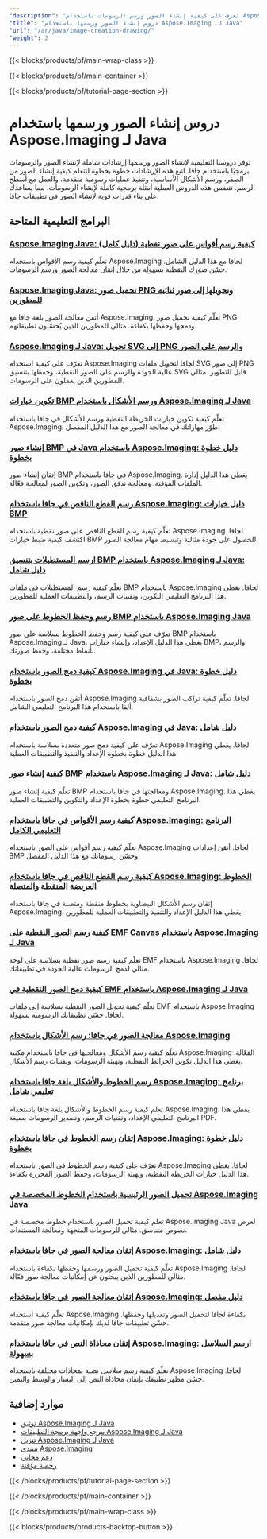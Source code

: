 ```yaml
---
"description": "تعرف على كيفية إنشاء الصور ورسم الرسومات باستخدام Aspose.Imaging for Java مع دروس تعليمية شاملة تغطي وظائف الرسم الأساسية."
"title": "دروس إنشاء الصور ورسمها باستخدام Aspose.Imaging لـ Java"
"url": "/ar/java/image-creation-drawing/"
"weight": 2
---
```


{{< blocks/products/pf/main-wrap-class >}}

{{< blocks/products/pf/main-container >}}

{{< blocks/products/pf/tutorial-page-section >}}
# دروس إنشاء الصور ورسمها باستخدام Aspose.Imaging لـ Java

توفر دروسنا التعليمية لإنشاء الصور ورسمها إرشادات شاملة لإنشاء الصور والرسومات برمجيًا باستخدام جافا. اتبع هذه الإرشادات خطوة بخطوة لتتعلم كيفية إنشاء الصور من الصفر، ورسم الأشكال الأساسية، وتنفيذ عمليات رسومية متقدمة، والعمل مع أسطح الرسم. تتضمن هذه الدروس العملية أمثلة برمجية كاملة لإنشاء الرسومات، مما يساعدك على بناء قدرات قوية لإنشاء الصور في تطبيقات جافا.

## البرامج التعليمية المتاحة

### [Aspose.Imaging Java: كيفية رسم أقواس على صور نقطية (دليل كامل)](./drawing-arcs-aspose-imaging-java-guide/)
تعلّم كيفية رسم الأقواس باستخدام Aspose.Imaging لجافا مع هذا الدليل الشامل. حسّن صورك النقطية بسهولة من خلال إتقان معالجة الصور ورسم الرسومات.

### [Aspose.Imaging Java: تحميل صور PNG وتحويلها إلى صور ثنائية للمطورين](./master-image-processing-aspose-imaging-java/)
أتقن معالجة الصور بلغة جافا مع Aspose.Imaging. تعلّم كيفية تحميل صور PNG ودمجها وحفظها بكفاءة. مثالي للمطورين الذين يُحسّنون تطبيقاتهم.

### [Aspose.Imaging لـ Java: تحويل SVG إلى PNG والرسم على الصور](./aspose-imaging-svg-to-png-java-draw-images/)
تعرّف على كيفية استخدام Aspose.Imaging لجافا لتحويل ملفات SVG إلى صور PNG عالية الجودة والرسم على الصور النقطية، وحفظها بتنسيق SVG قابل للتطوير. مثالي للمطورين الذين يعملون على الرسومات.

### [تكوين خيارات BMP ورسم الأشكال باستخدام Aspose.Imaging لـ Java](./mastering-aspose-imaging-java-bmp-options-drawing-shapes/)
تعلّم كيفية تكوين خيارات الخريطة النقطية ورسم الأشكال في جافا باستخدام Aspose.Imaging. طوّر مهاراتك في معالجة الصور مع هذا الدليل المفصل.

### [إنشاء صور BMP في Java باستخدام Aspose.Imaging: دليل خطوة بخطوة](./create-bmp-images-java-aspose-imaging-guide/)
إتقان إنشاء صور BMP في جافا باستخدام Aspose.Imaging. يغطي هذا الدليل إدارة الملفات المؤقتة، ومعالجة تدفق الصور، وتكوين الصور لمعالجة فعّالة.

### [رسم القطع الناقص في جافا باستخدام Aspose.Imaging: دليل خيارات BMP](./draw-ellipses-java-aspose-imaging-bmp-options/)
تعلّم كيفية رسم القطع الناقص على صور نقطية باستخدام Aspose.Imaging لجافا. اكتشف كيفية ضبط خيارات BMP للحصول على جودة مثالية وتبسيط مهام معالجة الصور.

### [ارسم المستطيلات بتنسيق BMP باستخدام Aspose.Imaging لـ Java: دليل شامل](./draw-rectangles-bmp-aspose-imaging-java/)
تعلّم كيفية رسم المستطيلات في ملفات BMP باستخدام Aspose.Imaging لجافا. يغطي هذا البرنامج التعليمي التكوين، وتقنيات الرسم، والتطبيقات العملية للمطورين.

### [رسم وحفظ الخطوط على صور BMP باستخدام Aspose.Imaging Java](./aspose-imaging-java-draw-lines-bmp-images/)
تعرّف على كيفية رسم وحفظ الخطوط بسلاسة على صور BMP باستخدام Aspose.Imaging لـ Java. يغطي هذا الدليل الإعداد، وإنشاء خيارات BMP، والرسم بأنماط مختلفة، وحفظ صورتك.

### [كيفية دمج الصور باستخدام Aspose.Imaging في Java: دليل خطوة بخطوة](./blend-images-aspose-imaging-java-tutorial/)
أتقن دمج الصور باستخدام Aspose.Imaging لجافا. تعلّم كيفية تراكب الصور بشفافية ألفا باستخدام هذا البرنامج التعليمي الشامل.

### [كيفية دمج الصور باستخدام Aspose.Imaging في Java: دليل شامل](./combine-images-aspose-imaging-java-tutorial/)
تعرّف على كيفية دمج صور متعددة بسلاسة باستخدام Aspose.Imaging لجافا. يغطي هذا الدليل خطوة بخطوة الإعداد والتنفيذ والتطبيقات العملية.

### [كيفية إنشاء صور BMP باستخدام Aspose.Imaging لـ Java: دليل شامل](./create-bmp-images-aspose-imaging-java/)
تعلّم كيفية إنشاء صور BMP ومعالجتها في جافا باستخدام Aspose.Imaging. يغطي هذا البرنامج التعليمي خطوة بخطوة الإعداد والتكوين والتطبيقات العملية.

### [كيفية رسم الأقواس في جافا باستخدام Aspose.Imaging: البرنامج التعليمي الكامل](./draw-arcs-java-aspose-imaging-tutorial/)
تعلّم كيفية رسم أقواس على الصور باستخدام Aspose.Imaging لجافا. أتقن إعدادات BMP وحسّن رسوماتك مع هذا الدليل المفصل.

### [كيفية رسم القطع الناقص في جافا باستخدام Aspose.Imaging: الخطوط العريضة المنقطة والمتصلة](./aspose-imaging-java-draw-ellipses/)
إتقان رسم الأشكال البيضاوية بخطوط منقطة ومتصلة في جافا باستخدام Aspose.Imaging. يغطي هذا الدليل الإعداد والتنفيذ والتطبيقات العملية للمطورين.

### [كيفية رسم الصور النقطية على EMF Canvas باستخدام Aspose.Imaging لـ Java](./load-draw-raster-images-emf-canvas-aspose-imaging-java/)
تعلّم كيفية رسم صور نقطية بسلاسة على لوحة EMF باستخدام Aspose.Imaging لجافا. مثالي لدمج الرسومات عالية الجودة في تطبيقاتك.

### [كيفية دمج الصور النقطية في EMF باستخدام Aspose.Imaging لـ Java](./draw-raster-images-into-emf-aspose-imaging-java/)
تعلّم كيفية تحويل الصور النقطية بسلاسة إلى ملفات EMF باستخدام Aspose.Imaging لجافا. حسّن تطبيقاتك الرسومية بسهولة.

### [معالجة الصور في جافا: رسم الأشكال باستخدام Aspose.Imaging](./java-image-manipulation-aspose-imaging-drawing-shapes/)
تعلّم كيفية رسم الأشكال ومعالجتها في جافا باستخدام مكتبة Aspose.Imaging الفعّالة. يغطي هذا الدليل تكوين الخرائط النقطية، وتهيئة الرسومات، وتقنيات رسم الأشكال.

### [رسم الخطوط والأشكال بلغة جافا باستخدام Aspose.Imaging: برنامج تعليمي شامل](./java-aspose-imaging-line-shape-drawing-tutorial/)
تعلم كيفية رسم الخطوط والأشكال بلغة جافا باستخدام Aspose.Imaging. يغطي هذا البرنامج التعليمي الإعداد، وتقنيات الرسم، وتصدير الرسومات بصيغة PDF.

### [إتقان رسم الخطوط في جافا باستخدام Aspose.Imaging: دليل خطوة بخطوة](./aspose-imaging-java-draw-lines/)
تعرّف على كيفية رسم الخطوط في الصور باستخدام Aspose.Imaging لجافا. يغطي هذا الدليل خيارات الخريطة النقطية، وتهيئة الرسومات، وحفظ الصور المحررة بكفاءة.

### [تحميل الصور الرئيسية باستخدام الخطوط المخصصة في Aspose.Imaging Java](./load-images-custom-fonts-aspose-imaging-java/)
تعلم كيفية تحميل الصور باستخدام خطوط مخصصة في Aspose.Imaging Java لعرض نصوص متناسق. مثالي للرسومات المتجهة ومعالجة المستندات.

### [إتقان معالجة الصور في جافا باستخدام Aspose.Imaging: دليل شامل](./master-image-manipulation-aspose-imaging-java/)
تعلّم كيفية تحميل الصور ورسمها وحفظها بكفاءة باستخدام Aspose.Imaging لجافا. مثالي للمطورين الذين يبحثون عن إمكانيات معالجة صور فعّالة.

### [إتقان معالجة الصور في جافا باستخدام Aspose.Imaging: دليل مفصل](./java-image-manipulation-aspose-imaging-guide/)
تعلّم كيفية استخدام Aspose.Imaging بكفاءة لجافا لتحميل الصور وتعديلها وحفظها. حسّن تطبيقات جافا لديك بإمكانيات معالجة صور متقدمة.

### [إتقان محاذاة النص في جافا باستخدام Aspose.Imaging: ارسم السلاسل بسهولة](./draw-strings-java-aspose-imaging/)
تعلّم كيفية رسم سلاسل نصية بمحاذات مختلفة باستخدام Aspose.Imaging لجافا. حسّن مظهر تطبيقك بإتقان محاذاة النص إلى اليسار والوسط واليمين.

## موارد إضافية

- [توثيق Aspose.Imaging لـ Java](https://docs.aspose.com/imaging/java/)
- [مرجع واجهة برمجة التطبيقات Aspose.Imaging لـ Java](https://reference.aspose.com/imaging/java/)
- [تنزيل Aspose.Imaging لـ Java](https://releases.aspose.com/imaging/java/)
- [منتدى Aspose.Imaging](https://forum.aspose.com/c/imaging)
- [دعم مجاني](https://forum.aspose.com/)
- [رخصة مؤقتة](https://purchase.aspose.com/temporary-license/)

{{< /blocks/products/pf/tutorial-page-section >}}

{{< /blocks/products/pf/main-container >}}

{{< /blocks/products/pf/main-wrap-class >}}

{{< blocks/products/products-backtop-button >}}
